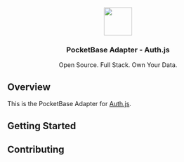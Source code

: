 <p align="center">
   <br/>
   <a href="https://authjs.dev" target="_blank"><img height="64px" src="https://authjs.dev/img/logo/logo-sm.png" /></a>
   <h3 align="center"><b>PocketBase Adapter</b> - Auth.js</h3>
   <p align="center">
   Open Source. Full Stack. Own Your Data.
   </p>
</p>

## Overview

This is the PocketBase Adapter for [Auth.js](https://authjs.dev).

## Getting Started

## Contributing
